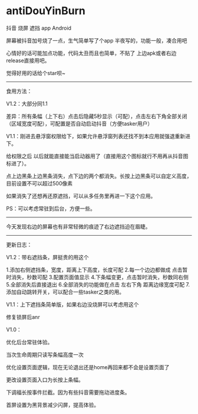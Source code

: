 # antiDouYinBurn

抖音 烧屏 遮挡 app Android

屏幕被抖音加号烧了一点，生气简单写了个app 半夜写的，功能一般，凑合用吧

心情好的话可能加点功能，代码太丑而且也简单，不贴了 上边apk或者右边release直接用吧。

觉得好用的话给个star呗~

---------------

食用方法：

V1.2：大部分同1.1

   差异：所有条幅（上下右）点击后隐藏5秒显示（可配），点击左右下角全部关闭（区域宽度可配），可配置是否自动启动抖音（方便tasker用户）

V1.1：刚进去悬浮窗权限给下，如果允许悬浮窗列表还找不到本应用就强退重新进下。

给权限之后 以后就能直接能当启动器用了（直接用这个图标就行不用再从抖音图标进了）。

点上边黑条上边黑条消失，点下边的两个都消失。长按上边黑条可以自定义高度，目前设置不可以超过500像素

如果消失了还想再还原遮挡，可以从多任务里再进一下这个应用。

PS：可以考虑常驻到后台，方便一些。

---------------

今天发现右边的屏幕也有非常轻微的痕迹了右边遮挡迫在眉睫。

-----------------
更新日志：

V1.2：带右遮挡条，屏挺贵的用这个

1.添加右侧遮挡条，宽度，距离上下高度，长度可配
2.每一个边边都做成 点击暂时消失，秒数可配
3.配置页面值显示
4.下条幅变更，点击暂时消失，秒数同右侧
5.全部消失后直接退出
6.全部消失的功能做在点击 左右下角 距离边缘宽度可配
7.添加自动跳转开关，可以配合一些tasker之类的用。


V1.1：上下遮挡条简单版，如果右边没烧屏可以考虑用这个

修复锁屏后anr

V1.0：

优化后台常驻体验。

当次生命周期只读写条幅高度一次

优化设置页面逻辑，现在无论退出还是home再回来都不会是设置页面了

更改设置页面入口为长按上条幅。

下调福长按事件拦截。因为有些抖音需要拖动进度条。

首屏设置为黑背景减少闪屏，提高体验。
